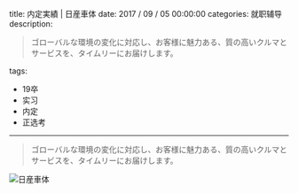 title: 内定実績 | 日産車体
date: 2017 / 09 / 05 00:00:00
categories: 就职辅导
description: <blockquote class="blockquote-center">ゴローバルな環境の変化に対応し、お客様に魅力ある、質の高いクルマとサービスを、タイムリーにお届けします。</blockquote>
tags: 
- 19卒
- 实习
- 内定
- 正选考

---



<blockquote class="blockquote-center">ゴローバルな環境の変化に対応し、お客様に魅力ある、質の高いクルマとサービスを、タイムリーにお届けします。</blockquote>

![日産車体](http://wx1.sinaimg.cn/mw690/a9a40e85gy1fjgpxcpuebj20k00zkq5u.jpg)